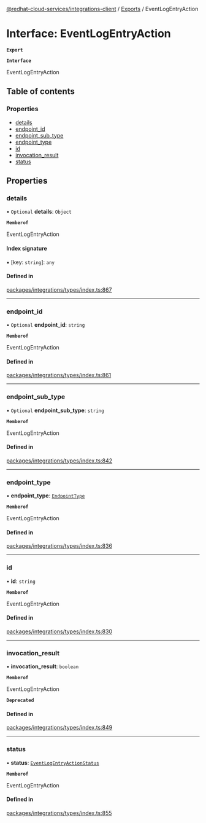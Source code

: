 [@redhat-cloud-services/integrations-client](../README.md) / [Exports](../modules.md) / EventLogEntryAction

# Interface: EventLogEntryAction

**`Export`**

**`Interface`**

EventLogEntryAction

## Table of contents

### Properties

- [details](EventLogEntryAction.md#details)
- [endpoint\_id](EventLogEntryAction.md#endpoint_id)
- [endpoint\_sub\_type](EventLogEntryAction.md#endpoint_sub_type)
- [endpoint\_type](EventLogEntryAction.md#endpoint_type)
- [id](EventLogEntryAction.md#id)
- [invocation\_result](EventLogEntryAction.md#invocation_result)
- [status](EventLogEntryAction.md#status)

## Properties

### details

• `Optional` **details**: `Object`

**`Memberof`**

EventLogEntryAction

#### Index signature

▪ [key: `string`]: `any`

#### Defined in

[packages/integrations/types/index.ts:867](https://github.com/RedHatInsights/javascript-clients/blob/master/packages/integrations/types/index.ts#L867)

___

### endpoint\_id

• `Optional` **endpoint\_id**: `string`

**`Memberof`**

EventLogEntryAction

#### Defined in

[packages/integrations/types/index.ts:861](https://github.com/RedHatInsights/javascript-clients/blob/master/packages/integrations/types/index.ts#L861)

___

### endpoint\_sub\_type

• `Optional` **endpoint\_sub\_type**: `string`

**`Memberof`**

EventLogEntryAction

#### Defined in

[packages/integrations/types/index.ts:842](https://github.com/RedHatInsights/javascript-clients/blob/master/packages/integrations/types/index.ts#L842)

___

### endpoint\_type

• **endpoint\_type**: [`EndpointType`](../enums/EndpointType.md)

**`Memberof`**

EventLogEntryAction

#### Defined in

[packages/integrations/types/index.ts:836](https://github.com/RedHatInsights/javascript-clients/blob/master/packages/integrations/types/index.ts#L836)

___

### id

• **id**: `string`

**`Memberof`**

EventLogEntryAction

#### Defined in

[packages/integrations/types/index.ts:830](https://github.com/RedHatInsights/javascript-clients/blob/master/packages/integrations/types/index.ts#L830)

___

### invocation\_result

• **invocation\_result**: `boolean`

**`Memberof`**

EventLogEntryAction

**`Deprecated`**

#### Defined in

[packages/integrations/types/index.ts:849](https://github.com/RedHatInsights/javascript-clients/blob/master/packages/integrations/types/index.ts#L849)

___

### status

• **status**: [`EventLogEntryActionStatus`](../enums/EventLogEntryActionStatus.md)

**`Memberof`**

EventLogEntryAction

#### Defined in

[packages/integrations/types/index.ts:855](https://github.com/RedHatInsights/javascript-clients/blob/master/packages/integrations/types/index.ts#L855)
